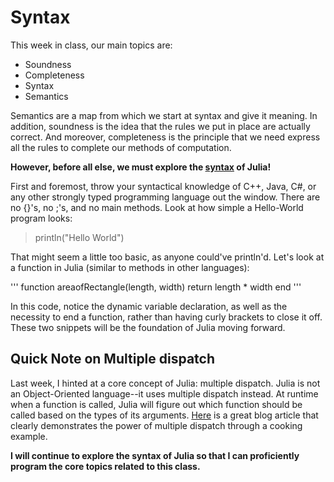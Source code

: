 # Syntax
This week in class, our main topics are:
* Soundness
* Completeness
* Syntax
* Semantics

Semantics are a map from which we start at syntax and give it meaning. In addition, soundness is the idea that the rules we put in place are actually correct. And moreover, completeness is the principle that we need express all the rules to complete our methods of computation.

**However, before all else, we must explore the [syntax](https://docs.julialang.org/en/v1/manual/variables/) of Julia!**

First and foremost, throw your syntactical knowledge of C++, Java, C#, or any other strongly typed programming language out the window. There are no {}'s, no ;'s, and no main methods. Look at how simple a Hello-World program looks:

> println("Hello World")

That might seem a little too basic, as anyone could've println'd. Let's look at a function in Julia (similar to methods in other languages):

'''
function areaofRectangle(length, width)
return length * width
end
'''

In this code, notice the dynamic variable declaration, as well as the necessity to end a function, rather than having curly brackets to close it off. These two snippets will be the foundation of Julia moving forward.

## Quick Note on Multiple dispatch
Last week, I hinted at a core concept of Julia: multiple dispatch. Julia is not an Object-Oriented language--it uses multiple dispatch instead. At runtime when a function is called, Julia will figure out which function should be called based on the types of its arguments. [Here](https://armchairecology.blog/julia-in-ecology-why-multiple-dispatch-is-good/) is a great blog article that clearly demonstrates the power of multiple dispatch through a cooking example.

**I will continue to explore the syntax of Julia so that I can proficiently program the core topics related to this class.**
